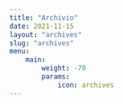 ```yaml
---
title: "Archivio"
date: 2021-11-15
layout: "archives"
slug: "archives"
menu:
    main:
        weight: -70
        params: 
            icon: archives
---
```

